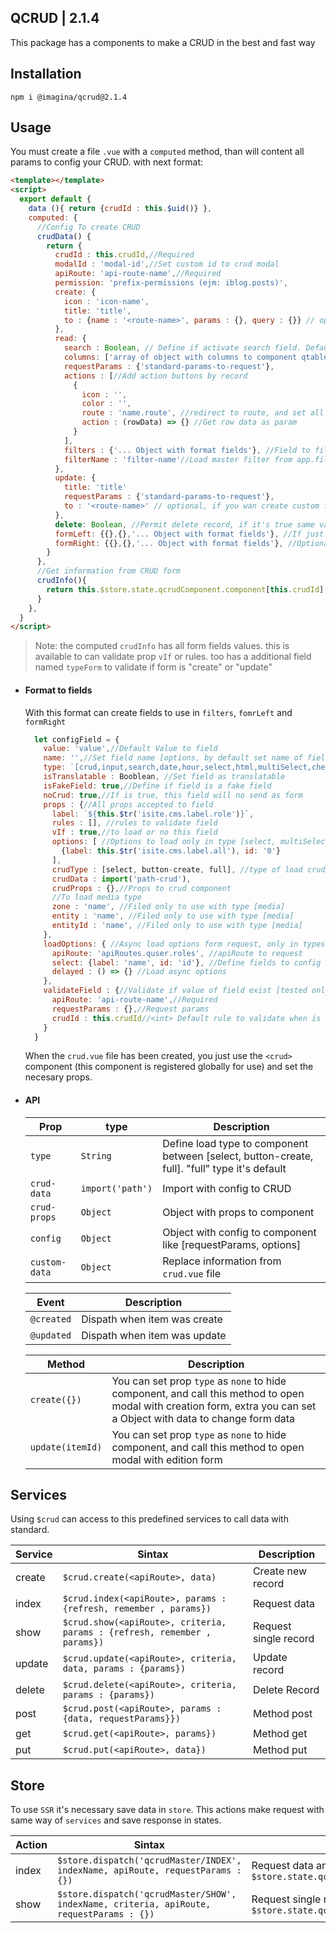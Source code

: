 ## QCRUD  | 2.1.4

This package has a components to make a CRUD in the best and fast way

## Installation

`` npm i @imagina/qcrud@2.1.4 ``

## Usage

You must create a file `.vue` with a `computed` method, than will content all params 
to config your CRUD. with next format:

  ```html
  <template></template>
  <script>
    export default {
      data (){ return {crudId : this.$uid()} },
      computed: {
        //Config To create CRUD
        crudData() {
          return {
            crudId : this.crudId,//Required
            modalId : 'modal-id',//Set custom id to crud modal 
            apiRoute: 'api-route-name',//Required
            permission: 'prefix-permissions (ejm: iblog.posts)',
            create: {
              icon : 'icon-name',
              title: 'title',
              to : {name : '<route-name>', params : {}, query : {}} // optional, if you wan create custom form in other page
            },
            read: {
              search : Boolean, // Define if activate search field. Default it's true
              columns: ['array of object with columns to component qtable'],
              requestParams : {'standard-params-to-request'},
              actions : [//Add action buttons by record
                {
                  icon : '',
                  color : '',
                  route : 'name.route', //redirect to route, and set all data row as route params
                  action : (rowData) => {} //Get row data as param
                }
              ],
              filters : {'... Object with format fields'}, //Field to filter data
              filterName : 'filter-name'//Load master filter from app.filters
            },
            update: {
              title: 'title'
              requestParams : {'standard-params-to-request'},
              to : '<route-name>' // optional, if you wan create custom form in other page
            },
            delete: Boolean, //Permit delete record, if it's true same validate permission to delete
            formLeft: {{},{},'... Object with format fields'}, //If just set form left. field has 100% width
            formRight: {{},{},'... Object with format fields'}, //Optional. create form with secodn columnd right
          }
        },
        //Get information from CRUD form
        crudInfo(){
          return this.$store.state.qcrudComponent.component[this.crudId] || {}
        }
      },
    }
  </script>
  ```
  
  > Note: the computed `crudInfo` has all form fields values. this is available to can validate prop `vIf` or rules.
  too has a additional field named `typeForm` to validate if form is "create" or "update" 
    
- #### Format to fields
  With this format can create fields to use in `filters`, `fomrLeft` and `formRight`
    
    ```js
      let configField = {
        value: 'value',//Default Value to field
        name: '',//Set field name [options, by default set name of field]
        type: `[crud,input,search,date,hour,select,html,multiSelect,checkbox,image,media,permissions,settings]`,
        isTranslatable : Booblean, //Set field as translatable
        isFakeField: true,//Define if field is a fake field
        noCrud: true,//If is true, this field will no send as form
        props : {//All props accepted to field
          label: `${this.$tr('isite.cms.label.role')}`,
          rules : [], //rules to validate field
          vIf : true,//to load or no this field
          options: [ //Options to load only in type [select, multiSelect]
            {label: this.$tr('isite.cms.label.all'), id: '0'}
          ],
          crudType : [select, button-create, full], //type of load crud, default it's select
          crudData : import('path-crud'),
          crudProps : {},//Props to crud component
          //To load media type
          zone : 'name', //Filed only to use with type [media]
          entity : 'name', //Filed only to use with type [media]
          entityId : 'name', //Filed only to use with type [media]
        },
        loadOptions: { //Async load options form request, only in types [select, multiSelect]
          apiRoute: 'apiRoutes.quser.roles', //apiRoute to request
          select: {label: 'name', id: 'id'}, //Define fields to config select
          delayed : () => {} //Load async options
        },
        validateField : {//Validate if value of field exist [tested only in `input` type]
          apiRoute: 'api-route-name',//Required
          requestParams : {},//Request params
          crudId : this.crudId//<int> Default rule to validate when is with crud
        }     
      }
    ```      
    
  When the `crud.vue` file has been created, you just use the `<crud>` component (this component is registered globally 
  for use) and set the necesary props.
  
- #### API  
  | Prop | type |Description |
  | --------- | ---------- | -------- |
  | `type` | `String` | Define load type to component between [select, button-create, full]. "full" type it's default |
  | `crud-data` | `import('path')` | Import with config to CRUD |
  | `crud-props` | `Object` | Object with props to component |
  | `config` | `Object` | Object with config to component like [requestParams, options] |
  | `custom-data` | `Object` | Replace information from `crud.vue` file |
  
  | Event | Description |
  | --------- | ---------- |
  | `@created` | Dispath when item was create |
  | `@updated` | Dispath when item was update |
  
  | Method | Description |
  | --------- | ---------- |
  | `create({})` | You can set prop `type` as `none` to hide component, and call this method to open modal with creation form, extra you can set a Object with data to change form data |
  | `update(itemId)` | You can set prop `type` as `none` to hide component, and call this method to open modal with edition form |
    
## Services    

  Using `$crud` can access to this predefined services to call data with standard.
  
  | Service | Sintax | Description |
  | --------- | ---------- | -------- |
  | create | `$crud.create(<apiRoute>, data)` | Create new record |
  | index | `$crud.index(<apiRoute>, params : {refresh, remember , params})` | Request data |
  | show | `$crud.show(<apiRoute>, criteria, params : {refresh, remember , params})` | Request single record |
  | update | `$crud.update(<apiRoute>, criteria, data, params : {params})` | Update record |
  | delete | `$crud.delete(<apiRoute>, criteria, params : {params})` | Delete Record |
  | post | `$crud.post(<apiRoute>, params : {data, requestParams}})` | Method post |
  | get | `$crud.get(<apiRoute>, params})` | Method get | 
  | put | `$crud.put(<apiRoute>, data})` | Method put | 
  
## Store    

  To use `SSR` it's necessary save data in `store`. This actions make request with same way of `services` and save
  response in states.
  
  | Action | Sintax | Description |
  | --------- | ---------- | -------- |
  | index | `$store.dispatch('qcrudMaster/INDEX', indexName, apiRoute, requestParams : {})` | Request data and save in `$store.state.qcrudMaster.index[indexName]` |
  | show | `$store.dispatch('qcrudMaster/SHOW', indexName, criteria, apiRoute, requestParams : {})` | Request single record and save in `$store.state.qcrudMaster.show[indexName]` |
